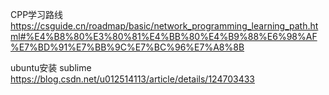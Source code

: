 CPP学习路线
https://csguide.cn/roadmap/basic/network_programming_learning_path.html#%E4%B8%80%E3%80%81%E4%BB%80%E4%B9%88%E6%98%AF%E7%BD%91%E7%BB%9C%E7%BC%96%E7%A8%8B

ubuntu安装 sublime
https://blog.csdn.net/u012514113/article/details/124703433
